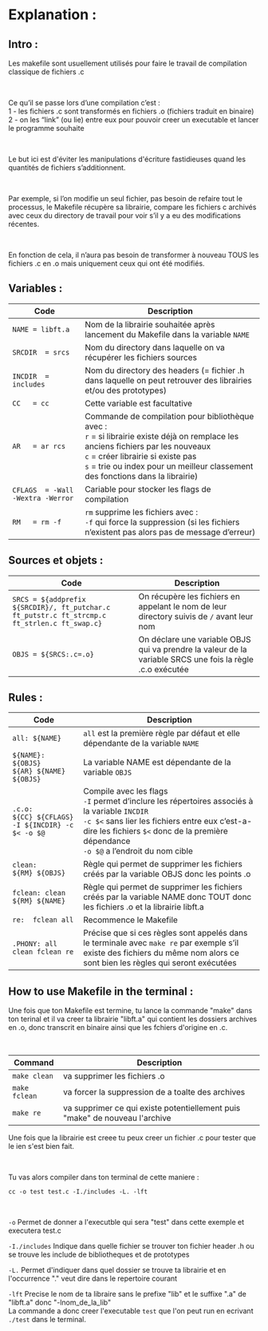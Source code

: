 # Explanation :

## Intro :
Les makefile sont usuellement utilisés pour faire le travail de compilation classique de fichiers .c

<br>

Ce qu’il se passe lors d’une compilation c’est : 
<br>
1 - les fichiers .c sont transformés en fichiers .o (fichiers traduit en binaire)
<br>
2 - on les “link” (ou lie) entre eux pour pouvoir creer un executable et lancer le programme souhaite

<br>

Le but ici est d'éviter les manipulations d'écriture fastidieuses quand les quantités de fichiers s’additionnent. 

<br>

Par exemple, si l’on modifie un seul fichier, pas besoin de refaire tout le processus, le Makefile récupère sa librairie, 
compare les fichiers c archivés avec ceux du directory de travail pour voir s’il y a eu des modifications récentes. 

<br>

En fonction de cela, il n’aura pas besoin de transformer à nouveau TOUS les fichiers .c en .o mais uniquement ceux qui ont été modifiés.

## Variables :

| Code | Description |
| --- | --- |
| `NAME	= libft.a` | Nom de la librairie souhaitée après lancement du Makefile dans la variable ` NAME ` |
| `SRCDIR  = srcs` | Nom du directory dans laquelle on va récupérer les fichiers sources |
| `INCDIR  = includes` | Nom du directory des headers (= fichier .h dans laquelle on peut retrouver des librairies et/ou des prototypes) |
| `CC  	= cc` | Cette variable est facultative |
| `AR  	= ar rcs` | Commande de compilation pour bibliothèque avec : <br> `r` = si librairie existe déjà on remplace les anciens fichiers par les nouveaux <br> `c` = créer librairie si existe pas <br> `s` = trie ou index pour un meilleur classement des fonctions dans la librairie) |
| `CFLAGS  = -Wall -Wextra -Werror` | Cariable pour stocker les flags de compilation |
| `RM  	= rm -f` | `rm` supprime les fichiers avec : <br> `-f` qui force la suppression (si les fichiers n’existent pas alors pas de message d’erreur) |

## Sources et objets :

| Code | Description |
| --- | --- |
| `SRCS	= ${addprefix ${SRCDIR}/, ft_putchar.c ft_putstr.c ft_strcmp.c ft_strlen.c ft_swap.c}` | On récupère les fichiers en appelant le nom de leur directory suivis de `/` avant leur nom |
| `OBJS	= ${SRCS:.c=.o}` | On déclare une variable OBJS qui va prendre la valeur de la variable SRCS une fois la règle .c.o exécutée |

## Rules :


| Code | Description |
| --- | --- |
| `all:	${NAME}` | `all` est la première règle par défaut et elle dépendante de la variable ` NAME ` |
| `${NAME}:    	${OBJS}` <br> `${AR} ${NAME} ${OBJS}	` | La variable NAME est dépendante de la variable ` OBJS ` |
| `.c.o:` <br> `${CC} ${CFLAGS} -I ${INCDIR} -c $< -o $@` | Compile avec les flags <br> `-I` permet d’inclure les répertoires associés à la variable `INCDIR` <br> `-c $<` sans lier les fichiers entre eux c’est-a-dire les fichiers `$<` donc de la première dépendance <br> `-o $@` a l’endroit du nom cible |
| `clean:` <br> `${RM} ${OBJS}` | Règle qui permet de supprimer les fichiers créés par la variable OBJS donc les points .o |
| `fclean: clean` <br> `${RM} ${NAME}` | Règle qui permet de supprimer les fichiers créés par la variable NAME donc TOUT donc les fichiers .o et la librairie libft.a |
| `re: 	fclean all` | Recommence le Makefile |
| `.PHONY: all clean fclean re` | Précise que si ces règles sont appelés dans le terminale avec `make re` par exemple s’il existe des fichiers du même nom alors ce sont bien les règles qui seront exécutées |

## How to use Makefile in the terminal :

Une fois que ton Makefile est termine, tu lance la commande "make" dans ton terinal et il va creer ta librairie "libft.a" 
qui contient les dossiers archives en .o, donc transcrit en binaire ainsi que les fchiers d'origine en .c.

<br>

| Command | Description |
| --- | --- |
| ` make clean ` | va supprimer les fichiers .o |
| ` make fclean ` | va forcer la suppression de a toalte des archives |
| ` make re ` | va supprimer ce qui existe potentiellement puis "make" de nouveau l'archive |

Une fois que la librairie est creee tu peux creer un fichier .c pour tester que le ien s'est bien fait.

<br> 

Tu vas alors compiler dans ton terminal de cette maniere :
<br>
```
cc -o test test.c -I./includes -L. -lft
```
<br>

` -o ` Permet de donner a l'executble qui sera "test" dans cette exemple et executera test.c
<br>

` -I./includes ` Indique dans quelle fichier se trouver ton fichier header .h ou se trouve les include de bibliotheques et de prototypes
<br>

` -L. ` Permet d'indiquer dans quel dossier se trouve ta librairie et en l'occurrence "." veut dire dans le repertoire courant
<br>

` -lft ` Precise le nom de ta libraire sans le prefixe "lib" et le suffixe ".a" de "libft.a" donc "-lnom_de_la_lib"
<br>
La commande a donc creer l'executable ` test ` que l'on peut run en ecrivant ` ./test ` dans le terminal.
